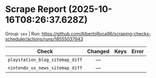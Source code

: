 # Scrape Report (2025-10-16T08:26:37.628Z)

Group: `seo`  |  Run: https://github.com/AlbertoRoca96/scraping-checks-scheduler/actions/runs/18555037943

| Check | Changed | Keys | Error |
|---|:---:|:--|:--|
| `playstation_blog_sitemap_diff` | — |  |  |
| `nintendo_us_news_sitemap_diff` | — |  |  |
